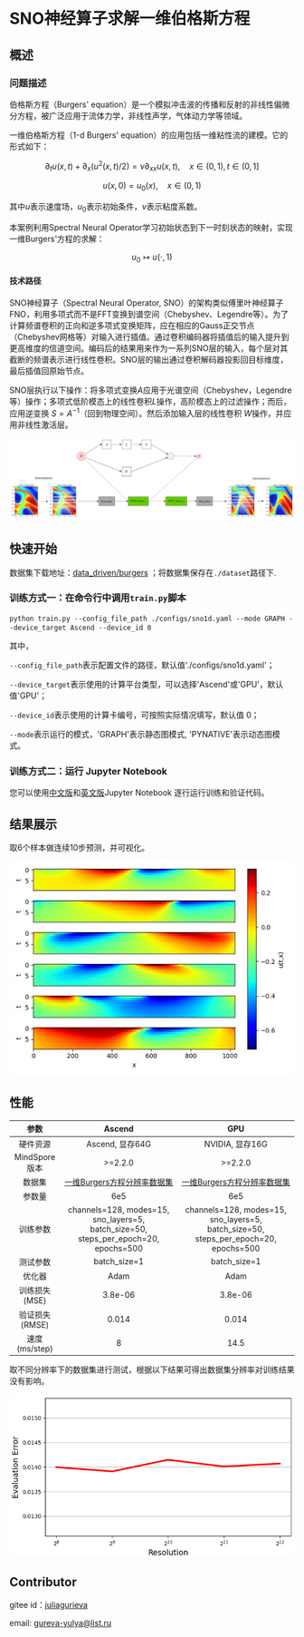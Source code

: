 # SNO神经算子求解一维伯格斯方程

## 概述

### 问题描述

伯格斯方程（Burgers' equation）是一个模拟冲击波的传播和反射的非线性偏微分方程，被广泛应用于流体力学，非线性声学，气体动力学等领域。

一维伯格斯方程（1-d Burgers' equation）的应用包括一维粘性流的建模。它的形式如下：

$$
\partial_t u(x, t)+\partial_x (u^2(x, t)/2)=\nu \partial_{xx} u(x, t), \quad x \in(0,1), t \in(0, 1]
$$

$$
u(x, 0)=u_0(x), \quad x \in(0,1)
$$

其中$u$表示速度场，$u_0$表示初始条件，$\nu$表示粘度系数。

本案例利用Spectral Neural Operator学习初始状态到下一时刻状态的映射，实现一维Burgers'方程的求解：

$$
u_0 \mapsto u(\cdot, 1)
$$

#### 技术路径

SNO神经算子（Spectral Neural Operator, SNO）的架构类似傅里叶神经算子FNO，利用多项式而不是FFT变换到谱空间（Chebyshev、Legendre等）。为了计算频谱卷积的正向和逆多项式变换矩阵，应在相应的Gauss正交节点（Chebyshev网格等）对输入进行插值。通过卷积编码器将插值后的输入提升到更高维度的信道空间。编码后的结果用来作为一系列SNO层的输入，每个层对其截断的频谱表示进行线性卷积。SNO层的输出通过卷积解码器投影回目标维度，最后插值回原始节点。

SNO层执行以下操作：将多项式变换$A$应用于光谱空间（Chebyshev，Legendre等）操作；多项式低阶模态上的线性卷积$L$操作，高阶模态上的过滤操作；而后，应用逆变换 $S={A}^{-1}$（回到物理空间）。然后添加输入层的线性卷积 $W$操作，并应用非线性激活层。

![SNO网络结构](images/SNO.png)

## 快速开始

数据集下载地址：[data_driven/burgers](https://download.mindspore.cn/mindscience/mindflow/dataset/applications/data_driven/burgers/) ；将数据集保存在`./dataset`路径下.

### 训练方式一：在命令行中调用`train.py`脚本

```shell
python train.py --config_file_path ./configs/sno1d.yaml --mode GRAPH --device_target Ascend --device_id 0
```

其中，

`--config_file_path`表示配置文件的路径，默认值'./configs/sno1d.yaml'；

`--device_target`表示使用的计算平台类型，可以选择'Ascend'或'GPU'，默认值'GPU'；

`--device_id`表示使用的计算卡编号，可按照实际情况填写，默认值 0；

`--mode`表示运行的模式，'GRAPH'表示静态图模式, 'PYNATIVE'表示动态图模式。

### 训练方式二：运行 Jupyter Notebook

您可以使用[中文版](./SNO1D_CN.ipynb)和[英文版](./SNO1D.ipynb)Jupyter Notebook 逐行运行训练和验证代码。

## 结果展示

取6个样本做连续10步预测，并可视化。

![SNO求解burgers方程](images/result.jpg)

## 性能

| 参数                | Ascend               | GPU                |
|:----------------------:|:--------------------------:|:---------------:|
| 硬件资源                | Ascend, 显存64G            | NVIDIA, 显存16G   |
|  MindSpore版本           | >=2.2.0                 | >=2.2.0                   |
| 数据集                  | [一维Burgers方程分辨率数据集](https://download-mindspore.osinfra.cn/mindscience/mindflow/dataset/applications/data_driven/burgers/)      | [一维Burgers方程分辨率数据集](https://download-mindspore.osinfra.cn/mindscience/mindflow/dataset/applications/data_driven/burgers/)                   |
| 参数量                  | 6e5                   | 6e5                   |
| 训练参数                | channels=128, modes=15, sno_layers=5, batch_size=50, steps_per_epoch=20, epochs=500 | channels=128, modes=15, sno_layers=5, batch_size=50, steps_per_epoch=20, epochs=500 |
| 测试参数                | batch_size=1          | batch_size=1               |
| 优化器                 | Adam                 | Adam                   |
| 训练损失(MSE)         | 3.8e-06                | 3.8e-06             |
| 验证损失(RMSE)          | 0.014               | 0.014             |
|  速度(ms/step)           | 8                  | 14.5               |

取不同分辨率下的数据集进行测试，根据以下结果可得出数据集分辨率对训练结果没有影响。

![SNO求解Burgers方程](images/resolution_test.png)

## Contributor

gitee id：[juliagurieva](https://gitee.com/JuliaGurieva)

email: gureva-yulya@list.ru
